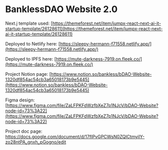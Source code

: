 # BanklessDAO Website 2.0

Next.j template used: [https://themeforest.net/item/jumpx-react-next-ai-it-startup-template/26128611](https://themeforest.net/item/jumpx-react-next-ai-it-startup-template/26128611)

Deployed to Netlify here: [https://sleepy-hermann-f71558.netlify.app/](https://sleepy-hermann-f71558.netlify.app/)

Deployed to IPFS here: [https://mute-darkness-7919.on.fleek.co/](https://mute-darkness-7919.on.fleek.co/)

Project Notion page: [https://www.notion.so/bankless/bDAO-Website-1320df854ac54cb3a65018173b9e5445](https://www.notion.so/bankless/bDAO-Website-1320df854ac54cb3a65018173b9e5445)

Figma design: [https://www.figma.com/file/ZaLFPKFdWzfbXeZ7p1NJcV/bDAO-Website?node-id=73%3A22](https://www.figma.com/file/ZaLFPKFdWzfbXeZ7p1NJcV/bDAO-Website?node-id=73%3A22)

Project doc page: https://docs.google.com/document/d/17fIPvGPCWsN0ZQlCtmyilY-zo28ntPA_gnxh_pGogno/edit
